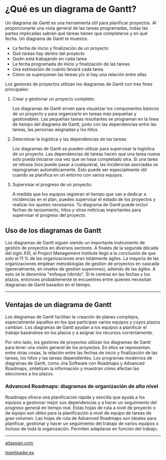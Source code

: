 # ¿Qué es un diagrama de Gantt?
Un diagrama de Gantt es una herramienta útil para planificar proyectos. Al proporcionarte una vista general de las tareas programadas, todas las partes implicadas sabrán qué tareas tienen que completarse y en qué fecha. Un diagrama de Gantt te muestra:
* La fecha de inicio y finalización de un proyecto
* Qué tareas hay dentro del proyecto
* Quién está trabajando en cada tarea
* La fecha programada de inicio y finalización de las tareas
* Una estimación de cuánto llevará cada tarea
* Cómo se superponen las tareas y/o si hay una relación entre ellas

Los gestores de proyectos utilizan los diagramas de Gantt con tres fines principales:

1. Crear y gestionar un proyecto completo: 

    Los diagramas de Gantt sirven para visualizar los componentes básicos de un proyecto y para organizarlo en tareas más pequeñas y gestionables. Las pequeñas tareas resultantes se programan en la línea de tiempo del diagrama de Gantt, junto con las dependencias entre las tareas, las personas asignadas y los hitos.

2.  Determinar la logística y las dependencias de las tareas: 

    Los diagramas de Gantt se pueden utilizar para supervisar la logística de un proyecto. Las dependencias de tareas hacen que una tarea nueva solo pueda iniciarse una vez que se haya completado otra. Si una tarea se retrasa (nos puede pasar a cualquiera), las incidencias asociadas se reprograman automáticamente. Esto puede ser especialmente útil cuando se planifica en un entorno con varios equipos.

3. Supervisar el progreso de un proyecto: 

    A medida que los equipos registran el tiempo que van a dedicar a incidencias en el plan, puedes supervisar el estado de los proyectos y realizar los ajustes necesarios. Tu diagrama de Gantt puede incluir fechas de lanzamiento, hitos y otras métricas importantes para supervisar el progreso del proyecto.

## Uso de los diagramas de Gantt
Los diagramas de Gantt siguen siendo un importante instrumento de gestión de proyectos en diversos sectores. A finales de la segunda década del siglo XXI, el Project Management Institute llegó a la conclusión de que solo el 11 % de las organizaciones eran totalmente ágiles. La mayoría de las organizaciones emplean metodologías de gestión de proyectos en cascada (generalmente, en niveles de gestión superiores), además de las ágiles. A esto se le denomina "enfoque híbrido". Si te centras en las fechas y los plazos, entonces probablemente te encuentres entre quienes necesitan diagramas de Gantt basados en el tiempo.

___
## Ventajas de un diagrama de Gantt
Los diagramas de Gantt facilitan la creación de planes complejos, especialmente aquellos en los que participan varios equipos y cuyos plazos cambian. Los diagramas de Gantt ayudan a los equipos a planificar el trabajo basándose en los plazos y a asignar los recursos correctamente.

Por otro lado, los gestores de proyectos utilizan los diagramas de Gantt para tener una visión general de los proyectos. En ellos se representan, entre otras cosas, la relación entre las fechas de inicio y finalización de las tareas, los hitos y las tareas dependientes. Los programas modernos de diagramas de Gantt, como Jira Software con Roadmaps y Advanced Roadmaps, sintetizan la información y muestran cómo afectan las elecciones a los plazos.

### Advanced Roadmaps: diagramas de organización de alto nivel

Roadmaps ofrece una planificación rápida y sencilla que ayuda a los equipos a gestionar mejor sus dependencias y a hacer un seguimiento del progreso general en tiempo real. Estas hojas de ruta a nivel de proyecto o de equipo son útiles para la planificación a nivel de equipo de tareas de gran volumen.
Las hojas de ruta de Advanced Roadmaps son ideales para planificar, gestionar y hacer un seguimiento del trabajo de varios equipos o incluso de toda la organización. Permiten adaptarse en función del trabajo.

___
[atlassian.com](https://www.atlassian.com/es/agile/project-management/gantt-chart)

[teamleader.es](https://www.teamleader.es/blog/diagrama-de-gantt)